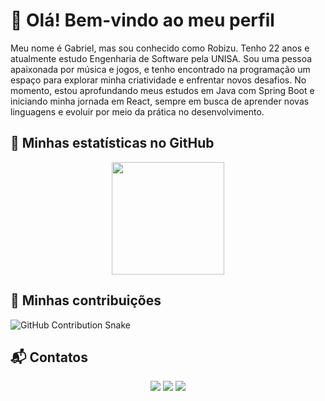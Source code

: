 # 👋 Olá! Bem-vindo ao meu perfil  

Meu nome é Gabriel, mas sou conhecido como Robizu. Tenho 22 anos e atualmente estudo Engenharia de Software pela UNISA.
Sou uma pessoa apaixonada por música e jogos, e tenho encontrado na programação um espaço para explorar minha criatividade e enfrentar novos desafios.
No momento, estou aprofundando meus estudos em Java com Spring Boot e iniciando minha jornada em React, sempre em busca de aprender novas linguagens e evoluir por meio da prática no desenvolvimento.

## 🚀 Minhas estatísticas no GitHub  

<div align="center">
  <a href="https://github.com/Robizuu">
    <img loading="lazy" height="180em" src="https://github-readme-stats.vercel.app/api/top-langs/?username=Robizuu&layout=compact&langs_count=7&theme=tokyonight"/>
  </a>
</div>

## 🐍 Minhas contribuições  

<picture>
  <source media="(prefers-color-scheme: dark)" srcset="https://raw.githubusercontent.com/Robizuu/Robizuu/output/dist/github-contribution-grid-snake-dark.svg" />
  <source media="(prefers-color-scheme: light)" srcset="https://raw.githubusercontent.com/Robizuu/Robizuu/output/dist/github-contribution-grid-snake.svg" />
  <img alt="GitHub Contribution Snake" src="https://raw.githubusercontent.com/Robizuu/Robizuu/output/dist/github-contribution-grid-snake.svg" />
</picture>

## 📬 Contatos  

<div align="center">
  <a href = "mailto:contato@seu-usuário-aqui"><img loading="lazy" src="https://img.shields.io/badge/Gmail-D14836?style=for-the-badge&logo=gmail&logoColor=white" target="_blank"></a>
  <a href="https://instagram.com/seu-usuário-instagram-aqui" target="_blank"><img loading="lazy" src="https://img.shields.io/badge/-Instagram-%23E4405F?style=for-the-badge&logo=instagram&logoColor=white" target="_blank"></a>
  <a href="https://www.linkedin.com/in/seu-usuário-linkedln-aqui" target="_blank"><img loading="lazy" src="https://img.shields.io/badge/-LinkedIn-%230077B5?style=for-the-badge&logo=linkedin&logoColor=white" target="_blank"></a>
</div>
